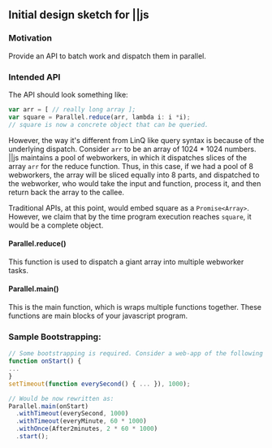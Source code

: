 ## Initial design sketch for ||js

### Motivation
Provide an API to batch work and dispatch them in parallel.

### Intended API
The API should look something like:
```js
var arr = [ // really long array ];
var square = Parallel.reduce(arr, lambda i: i *i);
// square is now a concrete object that can be queried.
```

However, the way it's different from LinQ like query syntax is because of the underlying dispatch. Consider `arr` to be an array of 1024 * 1024 numbers. ||js maintains a pool of webworkers, in which it dispatches slices of the array `arr` for the reduce function. Thus, in this case, if we had a pool of 8 webworkers, the array will be sliced equally into 8 parts, and dispatched to the webworker, who would take the input and function, process it, and then return back the array to the callee.

Traditional APIs, at this point, would embed square as a `Promise<Array>`. However, we claim that by the time program execution reaches `square`, it would be a complete object.


#### Parallel.reduce()
This function is used to dispatch a giant array into multiple webworker tasks.

#### Parallel.main()
This is the main function, which is wraps multiple functions together. These functions are main blocks of your javascript program.


### Sample Bootstrapping:
```js
// Some bootstrapping is required. Consider a web-app of the following style:
function onStart() {
...
}
setTimeout(function everySecond() { ... }), 1000);

// Would be now rewritten as:
Parallel.main(onStart)
  .withTimeout(everySecond, 1000)
  .withTimeout(everyMinute, 60 * 1000)
  .withOnce(After2minutes, 2 * 60 * 1000)
  .start();

```


